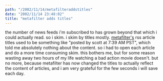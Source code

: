 ```yaml
---
path: "/2002/11/14/metafilteraddstitles" 
date: "2002/11/14 23:48:02" 
title: "metafilter adds titles" 
---
```

<p>the number of news feeds i'm subscribed to has grown beyond that which i could actually read. so i skim. i skim by titles mostly. <a href="http://www.metafilter.com/">metafilter's</a> rss article titles used to be something like "posted by scott at 7:39 AM PST", which told me absolutely nothing about the content. so i had to open each article and do a more time consuming skim. this bothers me, but for some reason wasting away two hours of my life watching a bad action movie doesn't. but no more, because metafilter has now changed the titles to actually reflect the content of articles, and i am very grateful for the few seconds i will save each day.</p>
